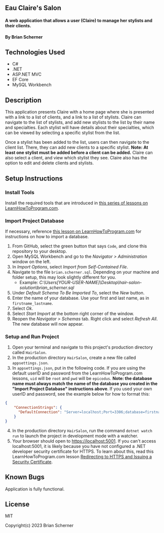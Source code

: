 ## Eau Claire's Salon

#### A web application that allows a user (Claire) to manage her stylists and their clients.

#### By Brian Scherner

## Technologies Used

* C#
* .NET
* ASP.NET MVC
* EF Core
* MySQL Workbench

## Description

This application presents Claire with a home page where she is presented with a link to a list of clients, and a link to a list of stylists. Claire can navigate to the list of stylists, and add new stylists to the list by their name and specialties. Each stylist will have details about their specialties, which can be viewed by selecting a specific stylist from the list.

Once a stylist has been added to the list, users can then navigate to the client list. There, they can add new clients to a specific stylist. **Note: At least one stylist must be added before a client can be added.** Claire can also select a client, and view which stylist they see. Claire also has the option to edit and delete clients and stylists.

## Setup Instructions

### Install Tools

Install the required tools that are introduced in [this series of lessons on LearnHowToProgram.com](https://old.learnhowtoprogram.com/fidgetech-3-c-and-net/3-0-lessons-1-5-getting-started-with-c/3-0-0-01-welcome-to-c).

### Import Project Database

If necessary, reference [this lesson on LearnHowToProgram.com](https://old.learnhowtoprogram.com/fidgetech-3-c-and-net/3-3-database-basics/3-3-0-08-creating-a-test-database-exporting-and-importing-databases-with-mysql-workbench) for instructions on how to import a database.

1. From GitHub, select the green button that says `Code`, and clone this repository to your desktop.
2. Open MySQL Workbench and go to the *Navigator > Administration* window on the left.
3. In *Import Options*, select *Import from Self-Contained File*.
4. Navigate to the file `brian.scherner.sql`. Depending on your machine and folder setup, this may look slightly different for you.
    * Example: *C:\Users\[YOUR-USER-NAME]\Desktop\hair-salon-solution\brian_scherner.sql*
5. Under *Default Schema To Be Imported To*, select the *New* button.
6. Enter the name of your database. Use your first and last name, as in `firstname_lastname`.
7. Select *Ok*.
8. Select *Start Import* at the bottom right corner of the window.
9. Reopen the *Navigator > Schemas* tab. Right click and select *Refresh All*. The new database will now appear.

### Setup and Run Project

1. Open your terminal and navigate to this project's production directory called `HairSalon`.
2. In the production directory `HairSalon`, create a new file called `appsettings.json`.
3. In `appsettings.json`, put in the following code. If you are using the default userID and password from the LearnHowToProgram.com lessons, `uid` will be `root` and `pwd` will be `epicodus`. **Note: the database name must always match the name of the database you created in the "Import Project Database" instructions above**. If you used your own userID and password, see the example below for how to format this:

```json
{
    "ConnectionStrings": {
      "DefaultConnection": "Server=localhost;Port=3306;database=firstname_lastname;uid=[YOUR-USERNAME-HERE];pwd=[YOUR-PASSWORD-HERE];"
    }
}
```

4. In the production directory `HairSalon`, run the command `dotnet watch run` to launch the project in development mode with a watcher.
5. Your browser should open to [https://localhost:5001](https://localhost:5001). If you can't access localhost:5001, it is likely because you have not configured a .NET developer security certificate for HTTPS. To learn about this, read this LearnHowToProgram.com lesson [Redirecting to HTTPS and Issuing a Security Certificate](https://old.learnhowtoprogram.com/fidgetech-3-c-and-net/3-2-basic-web-applications/3-2-0-17-redirecting-to-https-and-issuing-a-security-certificate).

## Known Bugs

Application is fully functional.

## License

MIT

Copyright(c) 2023 Brian Scherner